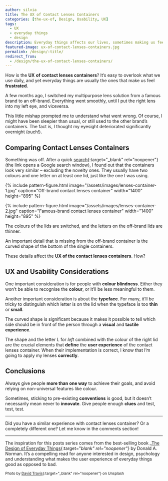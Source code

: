 ```yaml
---
author: silvia
title: The UX of Contact Lenses Containers
categories: [the-ux-of, Design, Usability, UX]
tags:
  - UX
  - everyday things
  - design
description: Everyday things affects our lives, sometimes making us feel frustrated. This time I analyse the UX of contact lenses containers.
featured-image: ux-of-contact-lenses-containers.jpg
permalink: /design/:title/
redirect_from:
  - /design/the-ux-of-contact-lenses-containers/
---
```

How is the **UX** **of** **contact lenses containers**? It’s easy to overlook what we use daily, and yet everyday things are usually the ones that make us feel **frustrated**.

<!--more-->

A few months ago, I switched my multipurpose lens solution from a famous brand to an off-brand. Everything went smoothly, until I put the right lens into my left eye, and viceversa.

This little mishap prompted me to understand what went wrong. Of course, I might have been sleepier than usual, or still used to the other brand’s containers. The fact is, I thought my eyesight deteriorated significantly overnight (ouch!).

## Comparing Contact Lenses Containers

Something was off. After a quick [search](https://www.google.com/search?q=contact+lenses+container&source=lnms&tbm=isch&sa=X&ved=2ahUKEwjp4vyNu5rqAhVeRxUIHdhLDDAQ_AUoAnoECCEQBA&biw=1261&bih=733&dpr=2){:target="_blank" rel="noopener"} (the link opens a Google search window), I found out that the containers look very similar – excluding the novelty ones. They usually have two colours and one letter on at least one lid, just like the one I was using.

{% include pattern-figure.html image="/assets/images/lenses-container-1.jpg" caption="Off-brand contact lenses container" width="1400" height="895" %}

{% include pattern-figure.html image="/assets/images/lenses-container-2.jpg" caption="Famous-brand contact lenses container" width="1400" height="895" %}

The colours of the lids are switched, and the letters on the off-brand lids are thinner.

An important detail that is missing from the off-brand container is the curved shape of the bottom of the single containers.

These details affect the **UX of the contact lenses containers**. How?

## UX and Usability Considerations

One important consideration is for people with **colour blindness**. Either they won’t be able to recognise the **colour**, or it’ll be less meaningful to them.

Another important consideration is about the **typeface**. For many, it’ll be tricky to distinguish which letter is on the lid when the typeface is too **thin** or **small**.

The curved shape is significant because it makes it possible to tell which side should be in front of the person through a **visual** and **tactile experience**.

The shape and the letter L for _left_ combined with the colour of the right lid are the crucial elements that **define** the **user experience** of the contact lenses container. When their implementation is correct, I know that I’m going to apply my lenses **correctly**.

## Conclusions

Always give people **more than one way** to achieve their goals, and avoid relying on non-universal features like colour.

Sometimes, sticking to pre-existing **conventions** is good, but it doesn’t necessarily mean never to **innovate**. Give people enough **clues** and test, test, test.

---

Did you have a similar experience with contact lenses container? Or a completely different one? Let me know in the comments section!

---

The inspiration for this posts series comes from the best-selling book _[The Design of Everyday Things](https://www.goodreads.com/book/show/840.The_Design_of_Everyday_Things){:target="_blank" rel="noopener"}_ by Donald A. Norman. It’s a compelling read for anyone interested in design, psychology and understanding what makes the user experience of everyday things good as opposed to bad.

<small>Photo by [David Travis](https://unsplash.com/photos/WC6MJ0kRzGw){:target="_blank" rel="noopener"} on Unsplash</small>